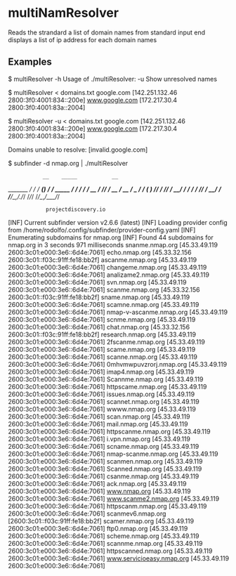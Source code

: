 # multiNamResolver

Reads the strandard a list of domain names from standard input end displays a list of ip address for each domain names

## Examples

$ multiResolver -h
Usage of ./multiResolver:
  -u    Show unresolved names


$ multiResolver < domains.txt
google.com [142.251.132.46 2800:3f0:4001:834::200e]
www.google.com [172.217.30.4 2800:3f0:4001:83a::2004]


$ multiResolver -u < domains.txt
google.com [142.251.132.46 2800:3f0:4001:834::200e]
www.google.com [172.217.30.4 2800:3f0:4001:83a::2004]

Domains unable to resolve:  [invalid.google.com]


$ subfinder -d nmap.org | ./multiResolver

               __    _____           __
   _______  __/ /_  / __(_)___  ____/ /__  _____
  / ___/ / / / __ \/ /_/ / __ \/ __  / _ \/ ___/
 (__  ) /_/ / /_/ / __/ / / / / /_/ /  __/ /
/____/\__,_/_.___/_/ /_/_/ /_/\__,_/\___/_/

                projectdiscovery.io

[INF] Current subfinder version v2.6.6 (latest)
[INF] Loading provider config from /home/rodolfo/.config/subfinder/provider-config.yaml
[INF] Enumerating subdomains for nmap.org
[INF] Found 44 subdomains for nmap.org in 3 seconds 971 milliseconds
snanme.nmap.org [45.33.49.119 2600:3c01:e000:3e6::6d4e:7061]
echo.nmap.org [45.33.32.156 2600:3c01::f03c:91ff:fe18:bb2f]
ascanme.nmap.org [45.33.49.119 2600:3c01:e000:3e6::6d4e:7061]
changeme.nmap.org [45.33.49.119 2600:3c01:e000:3e6::6d4e:7061]
analizame2.nmap.org [45.33.49.119 2600:3c01:e000:3e6::6d4e:7061]
svn.nmap.org [45.33.49.119 2600:3c01:e000:3e6::6d4e:7061]
scanme.nmap.org [45.33.32.156 2600:3c01::f03c:91ff:fe18:bb2f]
sname.nmap.org [45.33.49.119 2600:3c01:e000:3e6::6d4e:7061]
scamne.nmap.org [45.33.49.119 2600:3c01:e000:3e6::6d4e:7061]
nmap-v-ascanme.nmap.org [45.33.49.119 2600:3c01:e000:3e6::6d4e:7061]
scnme.nmap.org [45.33.49.119 2600:3c01:e000:3e6::6d4e:7061]
chat.nmap.org [45.33.32.156 2600:3c01::f03c:91ff:fe18:bb2f]
research.nmap.org [45.33.49.119 2600:3c01:e000:3e6::6d4e:7061]
2fscanme.nmap.org [45.33.49.119 2600:3c01:e000:3e6::6d4e:7061]
scame.nmap.org [45.33.49.119 2600:3c01:e000:3e6::6d4e:7061]
scanne.nmap.org [45.33.49.119 2600:3c01:e000:3e6::6d4e:7061]
0mhvmwpuvzrorj.nmap.org [45.33.49.119 2600:3c01:e000:3e6::6d4e:7061]
imap4.nmap.org [45.33.49.119 2600:3c01:e000:3e6::6d4e:7061]
Scannme.nmap.org [45.33.49.119 2600:3c01:e000:3e6::6d4e:7061]
httpscame.nmap.org [45.33.49.119 2600:3c01:e000:3e6::6d4e:7061]
issues.nmap.org [45.33.49.119 2600:3c01:e000:3e6::6d4e:7061]
scannet.nmap.org [45.33.49.119 2600:3c01:e000:3e6::6d4e:7061]
wwww.nmap.org [45.33.49.119 2600:3c01:e000:3e6::6d4e:7061]
scan.nmap.org [45.33.49.119 2600:3c01:e000:3e6::6d4e:7061]
mail.nmap.org [45.33.49.119 2600:3c01:e000:3e6::6d4e:7061]
httpscanme.nmap.org [45.33.49.119 2600:3c01:e000:3e6::6d4e:7061]
i.vpn.nmap.org [45.33.49.119 2600:3c01:e000:3e6::6d4e:7061]
scname.nmap.org [45.33.49.119 2600:3c01:e000:3e6::6d4e:7061]
nmap-scanme.nmap.org [45.33.49.119 2600:3c01:e000:3e6::6d4e:7061]
scanmen.nmap.org [45.33.49.119 2600:3c01:e000:3e6::6d4e:7061]
Scanned.nmap.org [45.33.49.119 2600:3c01:e000:3e6::6d4e:7061]
csanme.nmap.org [45.33.49.119 2600:3c01:e000:3e6::6d4e:7061]
ack.nmap.org [45.33.49.119 2600:3c01:e000:3e6::6d4e:7061]
www.nmap.org [45.33.49.119 2600:3c01:e000:3e6::6d4e:7061]
www.scanme2.nmap.org [45.33.49.119 2600:3c01:e000:3e6::6d4e:7061]
httpscanm.nmap.org [45.33.49.119 2600:3c01:e000:3e6::6d4e:7061]
scanmev6.nmap.org [2600:3c01::f03c:91ff:fe18:bb2f]
scamer.nmap.org [45.33.49.119 2600:3c01:e000:3e6::6d4e:7061]
ftp0.nmap.org [45.33.49.119 2600:3c01:e000:3e6::6d4e:7061]
scheme.nmap.org [45.33.49.119 2600:3c01:e000:3e6::6d4e:7061]
scannme.nmap.org [45.33.49.119 2600:3c01:e000:3e6::6d4e:7061]
httpscanned.nmap.org [45.33.49.119 2600:3c01:e000:3e6::6d4e:7061]
www.servicioeasy.nmap.org [45.33.49.119 2600:3c01:e000:3e6::6d4e:7061]
